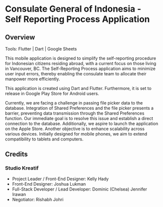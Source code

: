 # Consulate General of Indonesia - Self Reporting Process Application

## Overview

Tools: Flutter | Dart | Google Sheets

This mobile application is designed to simplify the self-reporting procedure for Indonesian citizens residing abroad, with a current focus on those living in Vancouver, BC. The Self-Reporting Process application aims to minimize user input errors, thereby enabling the consulate team to allocate their manpower more efficiently.


This application is created using Dart and Flutter. Furthermore, it is set to release in Google Play Store for Android users. 


Currently, we are facing a challenge in passing file picker data to the database. Integration of Shared Preferences and the file picker presents a barrier, preventing data transmission through the Shared Preferences function. Our immediate goal is to resolve this issue and establish a direct connection to the database. Additionally, we aspire to launch the application on the Apple Store. Another objective is to enhance scalability across various devices. Initially designed for mobile phones, we aim to extend compatibility to tablets and computers.

## Credits

### Studio Kreatif

- Project Leader / Front-End Designer: Kelly Hady
- Front-End Designer: Joshua Lukman
- Full-Stack Developer / Lead Developer: Dominic (Chelsea) Jennifer Irawan
- Negotiator: Rishabh Johri
